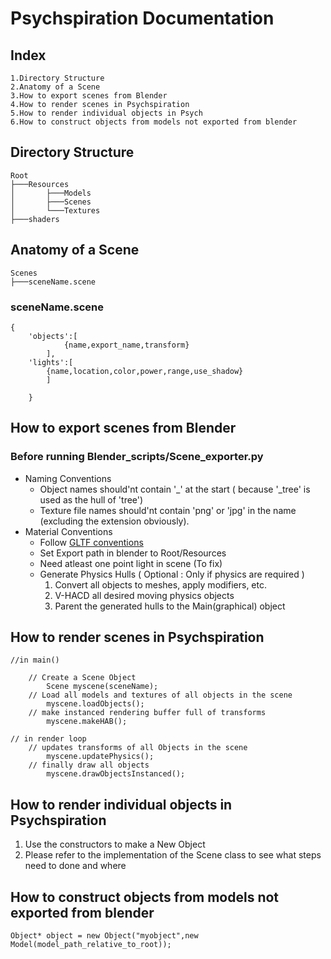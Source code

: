 # Psychspiration Documentation
## Index										
	1.Directory Structure
	2.Anatomy of a Scene
	3.How to export scenes from Blender
	4.How to render scenes in Psychspiration
	5.How to render individual objects in Psych
	6.How to construct objects from models not exported from blender
## Directory Structure
```
Root
├───Resources
│       ├───Models
│       ├───Scenes
│       └───Textures
├───shaders
```
## Anatomy of a Scene
```
Scenes
├───sceneName.scene
```
### sceneName.scene
```
{
    'objects':[ 
    		{name,export_name,transform}
        ],
    'lights':[
		{name,location,color,power,range,use_shadow}
        ]
    
    }
```

## How to export scenes from Blender
 
### Before running Blender_scripts/Scene_exporter.py
* Naming Conventions
    * Object names should'nt contain '_' at the start ( because '_tree' is used as the hull of 'tree')
	* Texture file names should'nt contain 'png' or 'jpg' in the name (excluding the extension obviously).
* Material Conventions
	* Follow [GLTF conventions](https://docs.blender.org/manual/en/2.80/addons/io_scene_gltf2.html) 
	* Set Export path in blender to Root/Resources
	* Need atleast one point light in scene (To fix)
	* Generate Physics Hulls ( Optional : Only if physics are required )
		1. Convert all objects to meshes, apply modifiers, etc.
		2. V-HACD all desired moving physics objects 
		3. Parent the generated hulls to the Main(graphical) object

## How to render scenes in Psychspiration

```
//in main()

	// Create a Scene Object 
		Scene myscene(sceneName); 
	// Load all models and textures of all objects in the scene
		myscene.loadObjects();
	// make instanced rendering buffer full of transforms
		myscene.makeHAB();

// in render loop
	// updates transforms of all Objects in the scene
		myscene.updatePhysics();
	// finally draw all objects
		myscene.drawObjectsInstanced();
```
## How to render individual objects in Psychspiration

1. Use the constructors to make a New Object
2. Please refer to the implementation of the Scene class to see what steps need to done and where

## How to construct objects from models not exported from blender

```
Object* object = new Object("myobject",new Model(model_path_relative_to_root));
```
